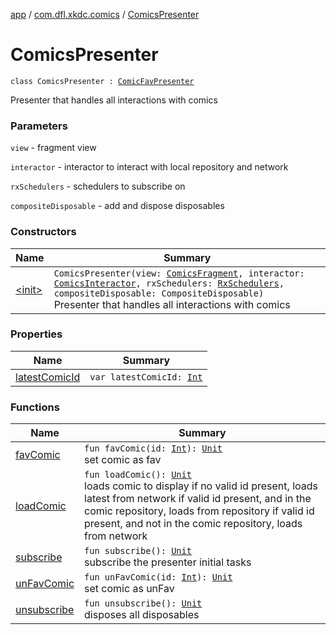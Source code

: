 [app](../../index.md) / [com.dfl.xkdc.comics](../index.md) / [ComicsPresenter](./index.md)

# ComicsPresenter

`class ComicsPresenter : `[`ComicFavPresenter`](../-comic-fav-presenter/index.md)

Presenter that handles all interactions with comics

### Parameters

`view` - fragment view

`interactor` - interactor to interact with local repository and network

`rxSchedulers` - schedulers to subscribe on

`compositeDisposable` - add and dispose disposables

### Constructors

| Name | Summary |
|---|---|
| [&lt;init&gt;](-init-.md) | `ComicsPresenter(view: `[`ComicsFragment`](../-comics-fragment/index.md)`, interactor: `[`ComicsInteractor`](../../com.dfl.xkdc.interactor/-comics-interactor/index.md)`, rxSchedulers: `[`RxSchedulers`](../../com.dfl.xkdc.schedulers/-rx-schedulers/index.md)`, compositeDisposable: CompositeDisposable)`<br>Presenter that handles all interactions with comics |

### Properties

| Name | Summary |
|---|---|
| [latestComicId](latest-comic-id.md) | `var latestComicId: `[`Int`](https://kotlinlang.org/api/latest/jvm/stdlib/kotlin/-int/index.html) |

### Functions

| Name | Summary |
|---|---|
| [favComic](fav-comic.md) | `fun favComic(id: `[`Int`](https://kotlinlang.org/api/latest/jvm/stdlib/kotlin/-int/index.html)`): `[`Unit`](https://kotlinlang.org/api/latest/jvm/stdlib/kotlin/-unit/index.html)<br>set comic as fav |
| [loadComic](load-comic.md) | `fun loadComic(): `[`Unit`](https://kotlinlang.org/api/latest/jvm/stdlib/kotlin/-unit/index.html)<br>loads comic to display if no valid id present, loads latest from network if valid id present, and in the comic repository, loads from repository if valid id present, and not in the comic repository, loads from network |
| [subscribe](subscribe.md) | `fun subscribe(): `[`Unit`](https://kotlinlang.org/api/latest/jvm/stdlib/kotlin/-unit/index.html)<br>subscribe the presenter initial tasks |
| [unFavComic](un-fav-comic.md) | `fun unFavComic(id: `[`Int`](https://kotlinlang.org/api/latest/jvm/stdlib/kotlin/-int/index.html)`): `[`Unit`](https://kotlinlang.org/api/latest/jvm/stdlib/kotlin/-unit/index.html)<br>set comic as unFav |
| [unsubscribe](unsubscribe.md) | `fun unsubscribe(): `[`Unit`](https://kotlinlang.org/api/latest/jvm/stdlib/kotlin/-unit/index.html)<br>disposes all disposables |
